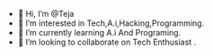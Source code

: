 - 👋 Hi, I’m @Teja
- 👀 I’m interested in Tech,A.i,Hacking,Programming.
- 🌱 I’m currently learning A.i And Programing. 
- 💞️ I’m looking to collaborate on Tech Enthusiast .
